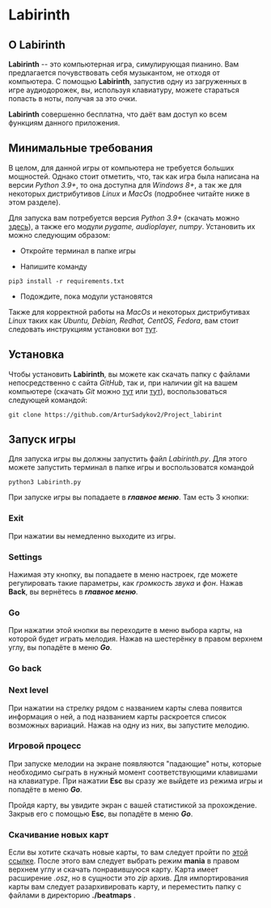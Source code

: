 # **Labirinth**

## О **Labirinth**

**Labirinth** -- это компьютерная игра, симулирующая пианино. Вам предлагается почувствовать себя музыкантом, 
не отходя от компьютера. С помощью **Labirinth**, запустив одну из загруженных в игре аудиодорожек, 
вы, используя клавиатуру, можете стараться попасть в ноты, получая за это очки.

**Labirinth** совершенно бесплатна, что даёт вам доступ ко всем функциям данного приложения.

## Минимальные требования

В целом, для данной игры от компьютера не требуется больших мощностей. Однако стоит отметить, 
что, так как игра была написана на версии *Python 3.9+*, то она доступна для *Windows 8+*, 
а так же для некоторых дистрибутивов *Linux* и *MacOs* (подробнее читайте ниже в этом разделе).

Для запуска вам потребуется версия *Python 3.9+* (скачать можно [здесь](https://www.python.org/downloads/)), 
а также его модули *pygame, audioplayer, numpy*. Установить их можно следующим образом:

* Откройте терминал в папке игры

* Напишите команду 

```
pip3 install -r requirements.txt
```
* Подождите, пока модули установятся

Также для корректной работы на *MacOs* и некоторых дистрибутивах *Linux* таких как *Ubuntu, Debian, Redhat, CentOS, Fedora*, 
вам стоит следовать инструкциям установки вот [тут](https://www.pypi.org/project/audioplayer).

## Установка

Чтобы установить **Labirinth**, вы можете как скачать папку с файлами непосредственно с сайта *GitHub*, так и, при наличии git на вашем компьютере 
(скачать *Git* можно [тут](https://git-scm.com/downloads) или [тут](https://gitforwindows.org/)), воспользоваться следующей командой: 

```
git clone https://github.com/ArturSadykov2/Project_labirint
```
## Запуск игры
Для запуска игры вы должны запустить файл *Labirinth.py*. Для этого можете запустить терминал в папке игры и воспользоватся командой 
```
python3 Labirinth.py
```
При запуске игры вы попадаете в ***главное меню***. Там есть 3 кнопки:

### Exit

При нажатии вы немедленно выходите из игры.

### Settings

Нажимая эту кнопку, вы попадаете в меню настроек, где можете регулировать такие параметры, как *громкость звука* и *фон*. Нажав **Back**, вы вернётесь в ***главное меню***.

### Go

При нажатии этой кнопки вы переходите в меню выбора карты, на которой будет играть мелодия. Нажав на шестерёнку в правом верхнем углу, вы попадёте в меню ***Go***. 

### Go back

### Next level

При нажатии на стрелку рядом с названием карты слева появится информация о ней, а под названием карты раскроется список возможных вариаций. Нажав на одну из них, вы запустите мелодию.

### Игровой процесс

При запуске мелодии на экране появляются "падающие" ноты, которые необходимо сыграть в нужный момент соответствующими клавишами на клавиатуре. При нажатии **Esc** вы сразу же выйдете из режима игры и попадёте в меню ***Go***.

Пройдя карту, вы увидите экран с вашей статистикой за прохождение. Закрыв его с помощью **Esc**, вы попадёте в меню ***Go***.

### Скачивание новых карт

Если вы хотите скачать новые карты, то вам следует пройти по [этой ссылке](https://beatconnect.io/).
После этого вам следует выбрать режим **mania** в правом верхнем углу и скачать понравившуюся карту. Карта имеет расширение *.osz*, но в сущности это *zip* архив.
Для импортирования карты вам следует разархивировать карту, и переместить папку с файлами в директорию **./beatmaps** .